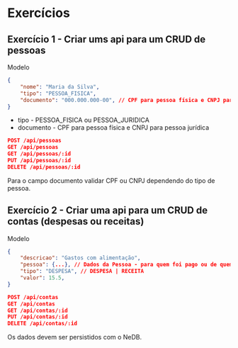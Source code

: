 # Exercícios

## Exercício 1 - Criar ums api para um CRUD de pessoas

Modelo

```json
{
    "nome": "Maria da Silva",
    "tipo": "PESSOA_FISICA",
    "documento": "000.000.000-00", // CPF para pessoa física e CNPJ para pessoa jurídica
}
```
* tipo - PESSOA_FISICA ou PESSOA_JURIDICA
* documento - CPF para pessoa física e CNPJ para pessoa jurídica

```json
POST /api/pessoas
GET /api/pessoas
GET /api/pessoas/:id
PUT /api/pessoas/:id
DELETE /api/pessoas/:id
```

Para o campo documento validar CPF ou CNPJ dependendo do tipo de pessoa.

## Exercício 2 - Criar uma api para um CRUD de contas (despesas ou receitas)

Modelo

```json
{
    "descricao": "Gastos com alimentação",
    "pessoa": {...}, // Dados da Pessoa - para quem foi pago ou de quem foi recebido o valor
    "tipo": "DESPESA", // DESPESA | RECEITA
    "valor": 15.5,
}
```

``` json
POST /api/contas
GET /api/contas
GET /api/contas/:id
PUT /api/contas/:id
DELETE /api/contas/:id
```

Os dados devem ser persistidos com o NeDB.